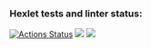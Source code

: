 ### Hexlet tests and linter status:
[![Actions Status](https://github.com/Grand9/java-project-71/actions/workflows/hexlet-check.yml/badge.svg)](https://github.com/Grand9/java-project-71/actions)
<a href="https://codeclimate.com/github/Grand9/java-project-71/maintainability"><img src="https://api.codeclimate.com/v1/badges/2f5ab6d10c107d535d74/maintainability" /></a>
<a href="https://codeclimate.com/github/Grand9/java-project-71/test_coverage"><img src="https://api.codeclimate.com/v1/badges/2f5ab6d10c107d535d74/test_coverage" /></a>
